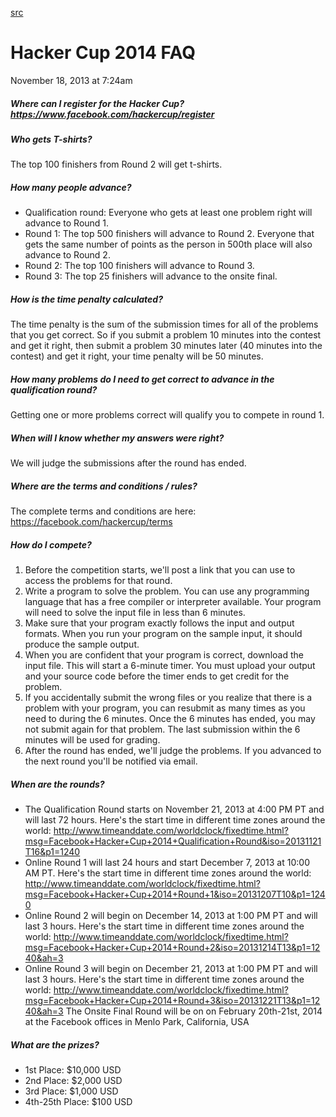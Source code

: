 [src](https://www.facebook.com/notes/769049686444268/)

# Hacker Cup 2014 FAQ

November 18, 2013 at 7:24am

##### Where can I register for the Hacker Cup?  https://www.facebook.com/hackercup/register

##### Who gets T-shirts?

   The top 100 finishers from Round 2 will get t-shirts.

##### How many people advance?

- Qualification round: Everyone who gets at least one problem right will advance to Round 1.
- Round 1: The top 500 finishers will advance to Round 2. Everyone that gets the same number of points as the person in 500th place will also advance to Round 2.
- Round 2: The top 100 finishers will advance to Round 3.
- Round 3: The top 25 finishers will advance to the onsite final.

##### How is the time penalty calculated?

   The time penalty is the sum of the submission times for all of the problems that you get correct. So if you submit a problem 10 minutes into the contest and get it right, then submit a problem 30 minutes later (40 minutes into the contest) and get it right, your time penalty will be 50 minutes.

##### How many problems do I need to get correct to advance in the qualification round?

   Getting one or more problems correct will qualify you to compete in round 1.

##### When will I know whether my answers were right?

   We will judge the submissions after the round has ended.

##### Where are the terms and conditions / rules?

   The complete terms and conditions are here: https://facebook.com/hackercup/terms

##### How do I compete?

1. Before the competition starts, we'll post a link that you can use to access the problems for that round.
2. Write a program to solve the problem. You can use any programming language that has a free compiler or interpreter available. Your program will need to solve the input file in less than 6 minutes.
3. Make sure that your program exactly follows the input and output formats. When you run your program on the sample input, it should produce the sample output.
4. When you are confident that your program is correct, download the input file. This will start a 6-minute timer. You must upload your output and your source code before the timer ends to get credit for the problem.
5. If you accidentally submit the wrong files or you realize that there is a problem with your program, you can resubmit as many times as you need to during the 6 minutes. Once the 6 minutes has ended, you may not submit again for that problem. The last submission within the 6 minutes will be used for grading.
6. After the round has ended, we'll judge the problems. If you advanced to the next round you'll be notified via email.  

##### When are the rounds?

- The Qualification Round starts on November 21, 2013 at 4:00 PM PT and will last 72 hours. Here's the start time in different time zones around the world: http://www.timeanddate.com/worldclock/fixedtime.html?msg=Facebook+Hacker+Cup+2014+Qualification+Round&iso=20131121T16&p1=1240
- Online Round 1 will last 24 hours and start December 7, 2013 at 10:00 AM PT. Here's the start time in different time zones around the world: http://www.timeanddate.com/worldclock/fixedtime.html?msg=Facebook+Hacker+Cup+2014+Round+1&iso=20131207T10&p1=1240
- Online Round 2 will begin on December 14, 2013 at 1:00 PM PT and will last 3 hours. Here's the start time in different time zones around the world: http://www.timeanddate.com/worldclock/fixedtime.html?msg=Facebook+Hacker+Cup+2014+Round+2&iso=20131214T13&p1=1240&ah=3
- Online Round 3 will begin on December 21, 2013 at 1:00 PM PT and will last 3 hours. Here's the start time in different time zones around the world: http://www.timeanddate.com/worldclock/fixedtime.html?msg=Facebook+Hacker+Cup+2014+Round+3&iso=20131221T13&p1=1240&ah=3
The Onsite Final Round will be on on February 20th-21st, 2014 at the Facebook offices in Menlo Park, California, USA 


##### What are the prizes?

- 1st Place: $10,000 USD
- 2nd Place: $2,000 USD
- 3rd Place: $1,000 USD
- 4th-25th Place: $100 USD
